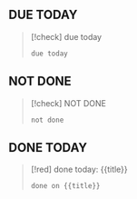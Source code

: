 



## DUE TODAY
> [!check] due today
> ```tasks
> due today
> ```
## NOT DONE
> [!check] NOT DONE
> ```tasks
> not done
> ```

## DONE TODAY

> [!red] done today: {{title}}
> ```tasks
> done on {{title}}
> ```







